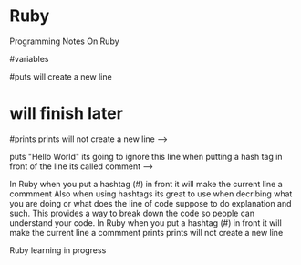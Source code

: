 # Ruby
Programming Notes On Ruby

#variables

#puts will create a new line
# will finish later

#prints prints will not create a new line      -->




puts "Hello World"
its going to ignore this line
when putting a hash tag in front of the line its called comment     -->


 In Ruby when you put a hashtag (#) in front it will make the current line a commment 
  Also when using hashtags its great to use when decribing what you are doing or what does the line of code suppose to do explanation and such. This provides a way to break down the code so people can understand your code.
  In Ruby when you put a hashtag (#) in front it will make the current line a commment 
 prints prints will not create a new line 


Ruby learning in progress
